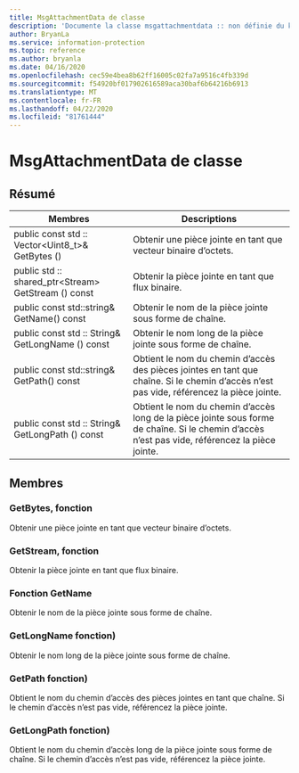 ```yaml
---
title: MsgAttachmentData de classe
description: 'Documente la classe msgattachmentdata :: non définie du kit de développement logiciel (SDK) Microsoft Information Protection (MIP).'
author: BryanLa
ms.service: information-protection
ms.topic: reference
ms.author: bryanla
ms.date: 04/16/2020
ms.openlocfilehash: cec59e4bea8b62ff16005c02fa7a9516c4fb339d
ms.sourcegitcommit: f54920bf017902616589aca30baf6b64216b6913
ms.translationtype: MT
ms.contentlocale: fr-FR
ms.lasthandoff: 04/22/2020
ms.locfileid: "81761444"
---
```

# <a name="class-msgattachmentdata"></a>MsgAttachmentData de classe 
  
## <a name="summary"></a>Résumé
 Membres                        | Descriptions                                
--------------------------------|---------------------------------------------
public const std :: Vector\<Uint8_t\>& GetBytes ()  |  Obtenir une pièce jointe en tant que vecteur binaire d’octets.
public std :: shared_ptr\<Stream\> GetStream () const  |  Obtenir la pièce jointe en tant que flux binaire.
public const std::string& GetName() const  |  Obtenir le nom de la pièce jointe sous forme de chaîne.
public const std :: String& GetLongName () const  |  Obtenir le nom long de la pièce jointe sous forme de chaîne.
public const std::string& GetPath() const  |  Obtient le nom du chemin d’accès des pièces jointes en tant que chaîne. Si le chemin d’accès n’est pas vide, référencez la pièce jointe.
public const std :: String& GetLongPath () const  |  Obtient le nom du chemin d’accès long de la pièce jointe sous forme de chaîne. Si le chemin d’accès n’est pas vide, référencez la pièce jointe.
  
## <a name="members"></a>Membres
  
### <a name="getbytes-function"></a>GetBytes, fonction
Obtenir une pièce jointe en tant que vecteur binaire d’octets.
  
### <a name="getstream-function"></a>GetStream, fonction
Obtenir la pièce jointe en tant que flux binaire.
  
### <a name="getname-function"></a>Fonction GetName
Obtenir le nom de la pièce jointe sous forme de chaîne.
  
### <a name="getlongname-function"></a>GetLongName fonction)
Obtenir le nom long de la pièce jointe sous forme de chaîne.
  
### <a name="getpath-function"></a>GetPath fonction)
Obtient le nom du chemin d’accès des pièces jointes en tant que chaîne. Si le chemin d’accès n’est pas vide, référencez la pièce jointe.
  
### <a name="getlongpath-function"></a>GetLongPath fonction)
Obtient le nom du chemin d’accès long de la pièce jointe sous forme de chaîne. Si le chemin d’accès n’est pas vide, référencez la pièce jointe.